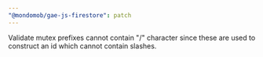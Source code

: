 ```yaml
---
"@mondomob/gae-js-firestore": patch
---
```


Validate mutex prefixes cannot contain "/" character since these are used to construct an id which cannot contain slashes.
